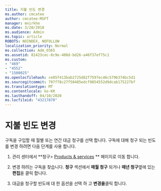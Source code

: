 ```yaml
---
title: 지불 빈도 변경
ms.author: cmcatee
author: cmcatee-MSFT
manager: mnirkhe
ms.date: 3/20/2018
ms.audience: Admin
ms.topic: article
ROBOTS: NOINDEX, NOFOLLOW
localization_priority: Normal
ms.collection: Adm_O365
ms.assetid: 81423cec-8c9e-408d-bd26-a46f37ef75c1
ms.custom:
- "469"
- "4552"
- "1500025"
ms.openlocfilehash: ce85f413bab2725d82f7597ec46c5796374bc5d1
ms.sourcegitcommit: 797f78c27f50485edcf9854552d9dcab175227bf
ms.translationtype: MT
ms.contentlocale: ko-KR
ms.lasthandoff: 04/10/2020
ms.locfileid: "43217870"
---
```

# <a name="change-how-often-you-pay"></a>지불 빈도 변경

구독을 구입할 때 월별 또는 연간 대금 청구를 선택 합니다. 구독에 대해 청구 되는 빈도를 변경 하려면 다음 단계를 사용 합니다.

1. 관리 센터에서 **청구> [Products & services](https://go.microsoft.com/fwlink/p/?linkid=842054) ** 페이지로 이동 합니다.

2. 변경 하려는 구독을 찾습니다. **청구** 섹션에서 **매월 청구** 되거나 **매년 청구**옆에 있는 **편집**을 클릭 합니다.

3. 대금을 청구할 빈도에 대 한 옵션을 선택 하 고 **변경을**클릭 합니다.
